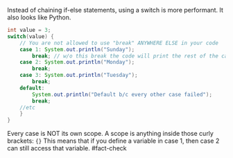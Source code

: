 Instead of chaining if-else statements, using a switch is more performant. It also looks like Python.

```java
int value = 3;
switch(value) {
	// You are not allowed to use "break" ANYWHERE ELSE in your code
	case 1: System.out.println("Sunday");
		break; // w/o this break the code will print the rest of the cases for some reason.
	case 2: System.out.println("Monday");
		break;
	case 3: System.out.println("Tuesday");
		break;
	default: 
		System.out.println("Default b/c every other case failed");
		break;
	//etc
	}
}
```

Every case is NOT its own scope. A scope is anything inside those curly brackets: `{}`
This means that if you define a variable in case 1, then case 2 can still access that variable.
#fact-check

